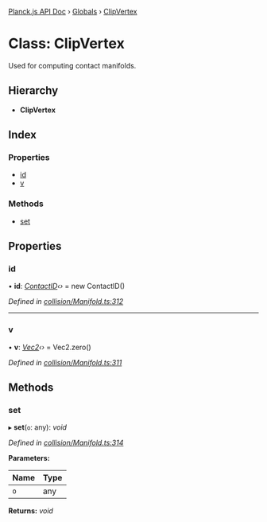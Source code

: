 [Planck.js API Doc](../README.md) › [Globals](../globals.md) › [ClipVertex](clipvertex.md)

# Class: ClipVertex

Used for computing contact manifolds.

## Hierarchy

* **ClipVertex**

## Index

### Properties

* [id](clipvertex.md#id)
* [v](clipvertex.md#v)

### Methods

* [set](clipvertex.md#set)

## Properties

###  id

• **id**: *[ContactID](contactid.md)‹›* = new ContactID()

*Defined in [collision/Manifold.ts:312](https://github.com/shakiba/planck.js/blob/8127f05/src/collision/Manifold.ts#L312)*

___

###  v

• **v**: *[Vec2](vec2.md)‹›* = Vec2.zero()

*Defined in [collision/Manifold.ts:311](https://github.com/shakiba/planck.js/blob/8127f05/src/collision/Manifold.ts#L311)*

## Methods

###  set

▸ **set**(`o`: any): *void*

*Defined in [collision/Manifold.ts:314](https://github.com/shakiba/planck.js/blob/8127f05/src/collision/Manifold.ts#L314)*

**Parameters:**

Name | Type |
------ | ------ |
`o` | any |

**Returns:** *void*
